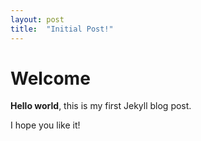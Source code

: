 ```yaml
---
layout: post
title:  "Initial Post!"
---
```


# Welcome

**Hello world**, this is my first Jekyll blog post.

I hope you like it!
